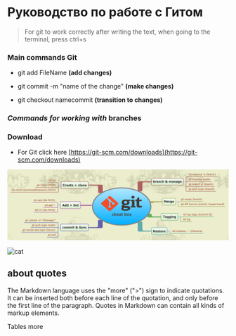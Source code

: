 # Руководство по работе с Гитом

>For git to work correctly after writing the text, when going to the terminal, press ctrl+s

### Main commands Git

* git add FileName **(add changes)**

* git commit -m "name of the change" **(make changes)**

* git checkout namecommit **(transition to changes)**

### *Commands for working with* __branches__ ###
### Download ###

* For Git click here [https://git-scm.com/downloads](https://git-scm.com/downloads)

![git functions](git1.png)


![cat](https://proprikol.ru/wp-content/uploads/2020/08/krasivye-kartinki-kotikov-17.jpg "Cat")


 ## about quotes
 
 The Markdown language uses the "more" (">") sign to indicate quotations. It can be inserted both before each line of the quotation, and only before the first line of the paragraph. Quotes in Markdown can contain all kinds of markup elements.

Tables more